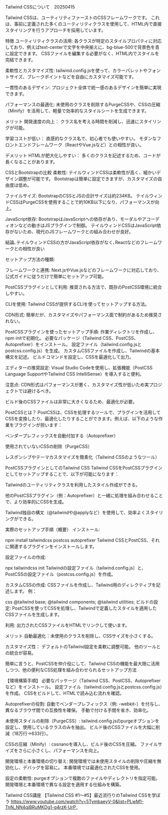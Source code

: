 Tailwind CSSについて　20250415


Tailwind CSSは、ユーティリティファーストのCSSフレームワークです。
これは、事前に定義された多くのユーティリティクラスを使用して、HTML内で直接スタイリングを行うアプローチを採用しています。

特徴
ユーティリティクラスの活用:
各クラスが特定のスタイルプロパティに対応しており、例えばtext-centerで文字を中央揃えに、bg-blue-500で背景色を青に設定できます。
CSSファイルを編集する必要がなく、HTML内でスタイルを完結できます。

柔軟性とカスタマイズ性:
tailwind.config.jsを使って、カラーパレットやフォントサイズ、ブレークポイントなどを自由にカスタマイズ可能です。

一貫性のあるデザイン:
プロジェクト全体で統一感のあるデザインを簡単に実現できます。

パフォーマンスの最適化:
未使用のクラスを削除するPurgeCSSや、CSSの圧縮（Minify）を活用して、軽量で効率的なスタイルシートを生成できます。

メリット
開発速度の向上：
クラス名を考える時間を削減し、迅速にスタイリングが可能。

学習コストが低い：
直感的なクラス名で、初心者でも使いやすい。
モダンなフロントエンドフレームワーク（ReactやVue.jsなど）との相性が良い。

デメリット
HTMLが肥大化しやすい：
多くのクラスを記述するため、コードが長くなることがあります。


CSSとBootstrapの比較
柔軟性:
テイルウィンドCSSは柔軟性が高く、細かいデザイン調整が可能です。
Bootstrapは簡単に設定できますが、カスタマイズの自由度は低め。

ファイルサイズ:
BootstrapのCSSとJSの合計サイズは約234KB。
テイルウィンドCSSはPurgeCSSを使用することで約10KB以下になり、パフォーマンスが向上。

JavaScript依存:
BootstrapはJavaScriptへの依存があり、モーダルやアコーディオンなどの動きはJSプラグインで制御。
テイルウィンドCSSはJavaScript依存がないため、現代のJSフレームワークとの組み合わせが良好。

結論､テイルウィンドCSSの方がJavaScript依存がなく､Reactなどのフレームワークとの相性が良い


セットアップ方法の種類:

フレームワークと連携:
Next.jsやVue.jsなどのフレームワークに対応しており、公式ガイドに従うだけで簡単にセットアップ可能。

PostCSSプラグインとして利用: 推奨される方法で、既存のPostCSS環境に統合しやすい。

CLIを使用:
Tailwind CSSが提供するCLIを使ってセットアップする方法。

CDN形式:
簡単だが、カスタマイズやパフォーマンス面で制約があるため推奨されない。

PostCSSプラグインを使ったセットアップ手順:
作業ディレクトリを作成し、npm initで初期化。
必要なパッケージ（Tailwind CSS、PostCSS、Autoprefixer）をインストール。
設定ファイル（tailwind.config.jsとpostcss.config.js）を生成。
カスタムCSSファイルを作成し、Tailwindの基本構文を記述。
ビルドコマンドを設定し、CSSを最適化して出力。

エディターの推奨設定:
Visual Studio Codeを使用し、拡張機能（PostCSS Language SupportやTailwind CSS IntelliSense）を導入すると便利。

注意点:
CDN形式はパフォーマンスが悪く、カスタマイズ性が低いため実プロジェクトでは避けるべき。

ビルド後のCSSファイルは非常に大きくなるため、最適化が必要。


PostCSSとは？
PostCSSは、CSSを処理するツールで、プラグインを活用してCSSを変換したり、最適化したりすることができます。例えば、以下のような作業をプラグインが担います：

ベンダープレフィックスを自動付加する（Autoprefixer）

使用されていないCSSの削除（PurgeCSS）

レスポンシブやテーマカスタマイズを簡素化（Tailwind CSSのようなツール）

PostCSSプラグインとしてのTailwind CSS
Tailwind CSSをPostCSSプラグインとしてセットアップすることで、以下が可能になります：

Tailwindのユーティリティクラスを利用したスタイル作成ができる。

他のPostCSSプラグイン（例：Autoprefixer）と一緒に処理を組み合わせることで、より効率的にCSSを生成。

Tailwind独自の構文（@tailwindや@applyなど）を使用して、効率よくスタイリングができる。

実際のセットアップ手順（概要）
インストール:

npm install tailwindcss postcss autoprefixer
Tailwind CSSとPostCSS、それに関連するプラグインをインストールします。

設定ファイルの作成:

npx tailwindcss init
Tailwindの設定ファイル（tailwind.config.js）と、PostCSSの設定ファイル（postcss.config.js）を作成。

カスタムCSSの作成:
CSSファイルを作成し、Tailwind用のディレクティブを記述します。 例：

css
@tailwind base;
@tailwind components;
@tailwind utilities;
ビルドの設定: PostCSSを使ってCSSを処理し、Tailwindで定義したスタイルを適用したCSSファイルを生成します。

利用:
出力されたCSSファイルをHTMLでリンクして使います。

メリット
自動最適化：未使用のクラスを削除し、CSSサイズを小さくする。

カスタマイズ性：
デフォルトのTailwind設定を柔軟に調整可能。
他のツールとの統合が容易。

簡単に言うと、PostCSSを仲介役にして、Tailwind CSSの機能を最大限に活用しつつ、他の便利なCSS処理を組み合わせられるセットアップ方法


【環境構築手順】
必要なパッケージ（Tailwind CSS、PostCSS、Autoprefixerなど）をインストール。
設定ファイル（tailwind.config.jsとpostcss.config.js）を作成。
CSSをビルドして、HTMLで読み込む流れを確認。

Autoprefixerの役割:
自動でベンダープレフィックス（例: -webkit-）を付与し、異なるブラウザ間での互換性を確保。
手動で付ける手間を省き、効率化。

未使用スタイルの削除（PurgeCSS）:
tailwind.config.jsのpurgeオプションを設定し、使用しているクラスのみを抽出。
ビルド後のCSSファイルを大幅に削減（18万行→633行）。

CSSの圧縮（Minify）:
cssnanoを導入し、ビルド後のCSSを圧縮。
ファイルサイズをさらに小さくし、パフォーマンスを向上。

開発環境と本番環境の切り替え:
開発環境では未使用スタイルの削除や圧縮を無効化し、デバッグを容易に。
本番環境では最適化されたCSSを使用。

設定の柔軟性:
purgeオプションで複数のファイルやディレクトリを指定可能。
開発環境と本番環境で異なる設定を適用する仕組みを構築。



Tailwind CSS講座
【Tailwind CSS #1～#5】最近流行りのTailwind CSSを学ぼう
https://www.youtube.com/watch?v=5TymbaeyV-0&list=PLwM1-TnN_NN4qjBRuMKDg1-g4rzK-UrP_